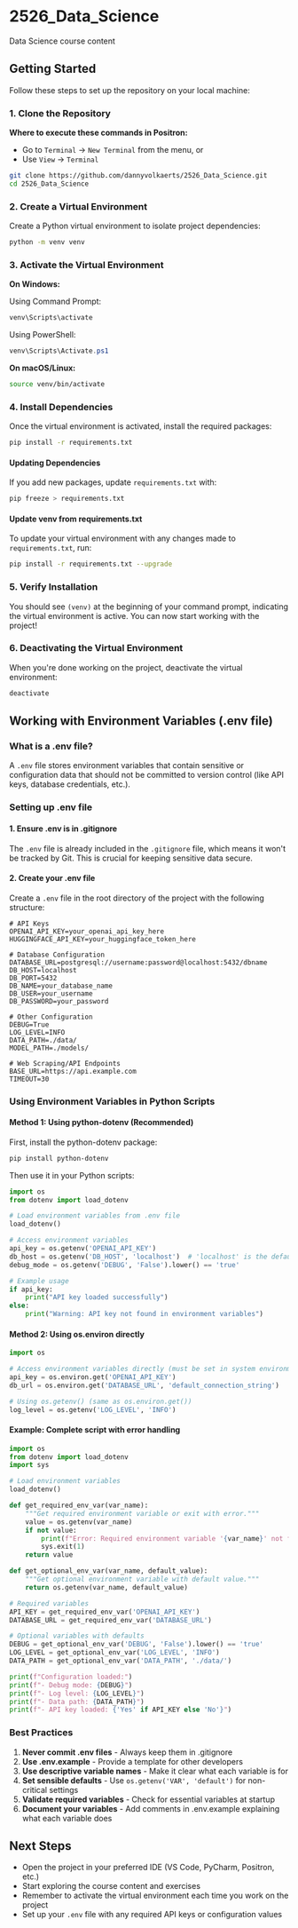 # 2526_Data_Science
Data Science course content

## Getting Started

Follow these steps to set up the repository on your local machine:

### 1. Clone the Repository

**Where to execute these commands in Positron:**
- Go to `Terminal` → `New Terminal` from the menu, or
- Use `View` → `Terminal`

```bash
git clone https://github.com/dannyvolkaerts/2526_Data_Science.git
cd 2526_Data_Science
```

### 2. Create a Virtual Environment

Create a Python virtual environment to isolate project dependencies:

```bash
python -m venv venv
```

### 3. Activate the Virtual Environment

**On Windows:**

Using Command Prompt:
```cmd
venv\Scripts\activate
```

Using PowerShell:
```powershell
venv\Scripts\Activate.ps1
```

**On macOS/Linux:**
```bash
source venv/bin/activate
```

### 4. Install Dependencies

Once the virtual environment is activated, install the required packages:

```bash
pip install -r requirements.txt
```

#### Updating Dependencies

If you add new packages, update `requirements.txt` with:

```bash
pip freeze > requirements.txt
```
#### Update venv from requirements.txt
To update your virtual environment with any changes made to `requirements.txt`, run:

```bash
pip install -r requirements.txt --upgrade
```

### 5. Verify Installation

You should see `(venv)` at the beginning of your command prompt, indicating the virtual environment is active. You can now start working with the project!

### 6. Deactivating the Virtual Environment

When you're done working on the project, deactivate the virtual environment:

```bash
deactivate
```

## Working with Environment Variables (.env file)

### What is a .env file?

A `.env` file stores environment variables that contain sensitive or configuration data that should not be committed to version control (like API keys, database credentials, etc.).

### Setting up .env file

#### 1. Ensure .env is in .gitignore

The `.env` file is already included in the `.gitignore` file, which means it won't be tracked by Git. This is crucial for keeping sensitive data secure.

#### 2. Create your .env file

Create a `.env` file in the root directory of the project with the following structure:

```env
# API Keys
OPENAI_API_KEY=your_openai_api_key_here
HUGGINGFACE_API_KEY=your_huggingface_token_here

# Database Configuration
DATABASE_URL=postgresql://username:password@localhost:5432/dbname
DB_HOST=localhost
DB_PORT=5432
DB_NAME=your_database_name
DB_USER=your_username
DB_PASSWORD=your_password

# Other Configuration
DEBUG=True
LOG_LEVEL=INFO
DATA_PATH=./data/
MODEL_PATH=./models/

# Web Scraping/API Endpoints
BASE_URL=https://api.example.com
TIMEOUT=30
```

### Using Environment Variables in Python Scripts

#### Method 1: Using python-dotenv (Recommended)

First, install the python-dotenv package:

```bash
pip install python-dotenv
```

Then use it in your Python scripts:

```python
import os
from dotenv import load_dotenv

# Load environment variables from .env file
load_dotenv()

# Access environment variables
api_key = os.getenv('OPENAI_API_KEY')
db_host = os.getenv('DB_HOST', 'localhost')  # 'localhost' is the default value
debug_mode = os.getenv('DEBUG', 'False').lower() == 'true'

# Example usage
if api_key:
    print("API key loaded successfully")
else:
    print("Warning: API key not found in environment variables")
```

#### Method 2: Using os.environ directly

```python
import os

# Access environment variables directly (must be set in system environment)
api_key = os.environ.get('OPENAI_API_KEY')
db_url = os.environ.get('DATABASE_URL', 'default_connection_string')

# Using os.getenv() (same as os.environ.get())
log_level = os.getenv('LOG_LEVEL', 'INFO')
```

#### Example: Complete script with error handling

```python
import os
from dotenv import load_dotenv
import sys

# Load environment variables
load_dotenv()

def get_required_env_var(var_name):
    """Get required environment variable or exit with error."""
    value = os.getenv(var_name)
    if not value:
        print(f"Error: Required environment variable '{var_name}' not found in .env file")
        sys.exit(1)
    return value

def get_optional_env_var(var_name, default_value):
    """Get optional environment variable with default value."""
    return os.getenv(var_name, default_value)

# Required variables
API_KEY = get_required_env_var('OPENAI_API_KEY')
DATABASE_URL = get_required_env_var('DATABASE_URL')

# Optional variables with defaults
DEBUG = get_optional_env_var('DEBUG', 'False').lower() == 'true'
LOG_LEVEL = get_optional_env_var('LOG_LEVEL', 'INFO')
DATA_PATH = get_optional_env_var('DATA_PATH', './data/')

print(f"Configuration loaded:")
print(f"- Debug mode: {DEBUG}")
print(f"- Log level: {LOG_LEVEL}")
print(f"- Data path: {DATA_PATH}")
print(f"- API key loaded: {'Yes' if API_KEY else 'No'}")
```

### Best Practices

1. **Never commit .env files** - Always keep them in .gitignore
2. **Use .env.example** - Provide a template for other developers
3. **Use descriptive variable names** - Make it clear what each variable is for
4. **Set sensible defaults** - Use `os.getenv('VAR', 'default')` for non-critical settings
5. **Validate required variables** - Check for essential variables at startup
6. **Document your variables** - Add comments in .env.example explaining what each variable does

## Next Steps

- Open the project in your preferred IDE (VS Code, PyCharm, Positron, etc.)
- Start exploring the course content and exercises
- Remember to activate the virtual environment each time you work on the project
- Set up your `.env` file with any required API keys or configuration values
